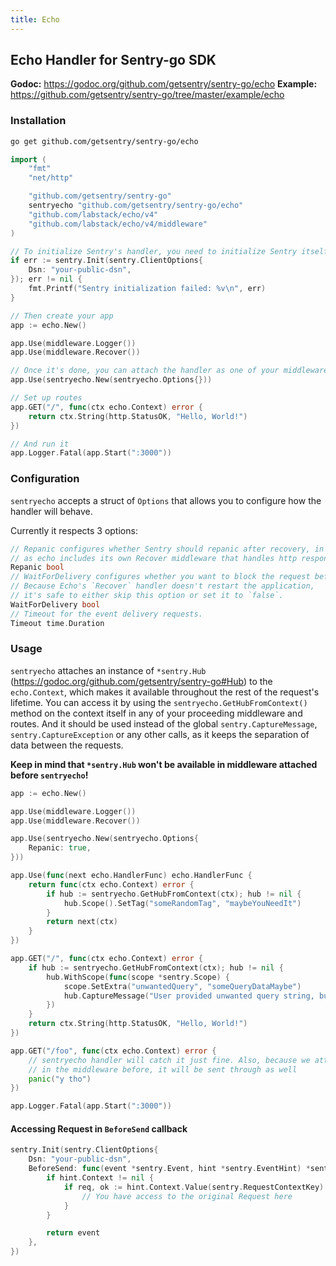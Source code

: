 ```yaml
---
title: Echo
---
```


## Echo Handler for Sentry-go SDK

**Godoc:** https://godoc.org/github.com/getsentry/sentry-go/echo
**Example:** https://github.com/getsentry/sentry-go/tree/master/example/echo

### Installation

```sh
go get github.com/getsentry/sentry-go/echo
```

```go
import (
    "fmt"
    "net/http"

    "github.com/getsentry/sentry-go"
    sentryecho "github.com/getsentry/sentry-go/echo"
    "github.com/labstack/echo/v4"
    "github.com/labstack/echo/v4/middleware"
)

// To initialize Sentry's handler, you need to initialize Sentry itself beforehand
if err := sentry.Init(sentry.ClientOptions{
    Dsn: "your-public-dsn",
}); err != nil {
    fmt.Printf("Sentry initialization failed: %v\n", err)
}

// Then create your app
app := echo.New()

app.Use(middleware.Logger())
app.Use(middleware.Recover())

// Once it's done, you can attach the handler as one of your middleware
app.Use(sentryecho.New(sentryecho.Options{}))

// Set up routes
app.GET("/", func(ctx echo.Context) error {
    return ctx.String(http.StatusOK, "Hello, World!")
})

// And run it
app.Logger.Fatal(app.Start(":3000"))
```

### Configuration

`sentryecho` accepts a struct of `Options` that allows you to configure how the handler will behave.

Currently it respects 3 options:

```go
// Repanic configures whether Sentry should repanic after recovery, in most cases it should be set to true,
// as echo includes its own Recover middleware that handles http responses.
Repanic bool
// WaitForDelivery configures whether you want to block the request before moving forward with the response.
// Because Echo's `Recover` handler doesn't restart the application,
// it's safe to either skip this option or set it to `false`.
WaitForDelivery bool
// Timeout for the event delivery requests.
Timeout time.Duration
```

### Usage

`sentryecho` attaches an instance of `*sentry.Hub` (https://godoc.org/github.com/getsentry/sentry-go#Hub) to the `echo.Context`, which makes it available throughout the rest of the request's lifetime.
You can access it by using the `sentryecho.GetHubFromContext()` method on the context itself in any of your proceeding middleware and routes.
And it should be used instead of the global `sentry.CaptureMessage`, `sentry.CaptureException` or any other calls, as it keeps the separation of data between the requests.

**Keep in mind that `*sentry.Hub` won't be available in middleware attached before `sentryecho`!**

```go
app := echo.New()

app.Use(middleware.Logger())
app.Use(middleware.Recover())

app.Use(sentryecho.New(sentryecho.Options{
	Repanic: true,
}))

app.Use(func(next echo.HandlerFunc) echo.HandlerFunc {
	return func(ctx echo.Context) error {
		if hub := sentryecho.GetHubFromContext(ctx); hub != nil {
			hub.Scope().SetTag("someRandomTag", "maybeYouNeedIt")
		}
		return next(ctx)
	}
})

app.GET("/", func(ctx echo.Context) error {
	if hub := sentryecho.GetHubFromContext(ctx); hub != nil {
		hub.WithScope(func(scope *sentry.Scope) {
			scope.SetExtra("unwantedQuery", "someQueryDataMaybe")
			hub.CaptureMessage("User provided unwanted query string, but we recovered just fine")
		})
	}
	return ctx.String(http.StatusOK, "Hello, World!")
})

app.GET("/foo", func(ctx echo.Context) error {
	// sentryecho handler will catch it just fine. Also, because we attached "someRandomTag"
	// in the middleware before, it will be sent through as well
	panic("y tho")
})

app.Logger.Fatal(app.Start(":3000"))
```

#### Accessing Request in `BeforeSend` callback

```go
sentry.Init(sentry.ClientOptions{
    Dsn: "your-public-dsn",
    BeforeSend: func(event *sentry.Event, hint *sentry.EventHint) *sentry.Event {
        if hint.Context != nil {
            if req, ok := hint.Context.Value(sentry.RequestContextKey).(*http.Request); ok {
                // You have access to the original Request here
            }
        }

        return event
    },
})
```
